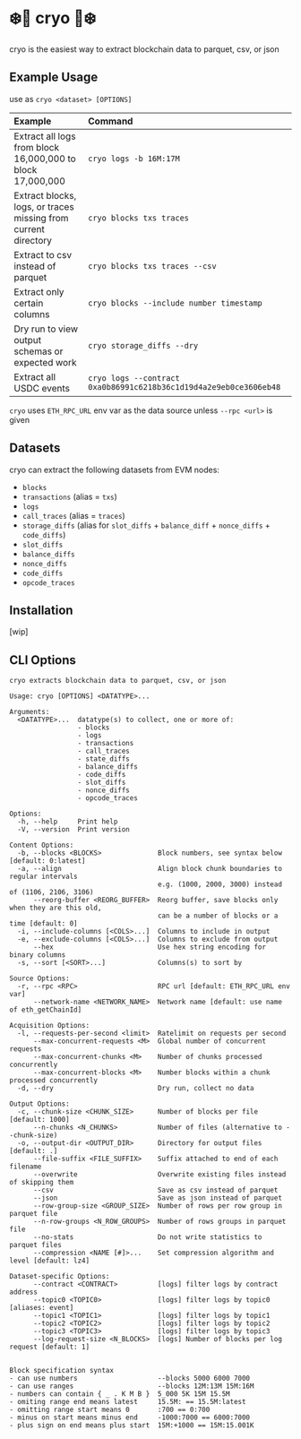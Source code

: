 # ❄️🧊 cryo 🧊❄️

cryo is the easiest way to extract blockchain data to parquet, csv, or json

## Example Usage

use as `cryo <dataset> [OPTIONS]`

| Example | Command |
| :- | :- |
| Extract all logs from block 16,000,000 to block 17,000,000 | `cryo logs -b 16M:17M` |
| Extract blocks, logs, or traces missing from current directory | `cryo blocks txs traces` |
| Extract to csv instead of parquet | `cryo blocks txs traces --csv` |
| Extract only certain columns | `cryo blocks --include number timestamp` |
| Dry run to view output schemas or expected work | `cryo storage_diffs --dry` |
| Extract all USDC events | `cryo logs --contract 0xa0b86991c6218b36c1d19d4a2e9eb0ce3606eb48` |

`cryo` uses `ETH_RPC_URL` env var as the data source unless `--rpc <url>` is given

## Datasets

cryo can extract the following datasets from EVM nodes:
- `blocks`
- `transactions` (alias = `txs`)
- `logs`
- `call_traces` (alias = `traces`)
- `storage_diffs` (alias for `slot_diffs` + `balance_diff` + `nonce_diffs` + `code_diffs`)
- `slot_diffs`
- `balance_diffs`
- `nonce_diffs`
- `code_diffs`
- `opcode_traces`

## Installation

[wip]

## CLI Options

```
cryo extracts blockchain data to parquet, csv, or json

Usage: cryo [OPTIONS] <DATATYPE>...

Arguments:
  <DATATYPE>...  datatype(s) to collect, one or more of:
                 - blocks
                 - logs
                 - transactions
                 - call_traces
                 - state_diffs
                 - balance_diffs
                 - code_diffs
                 - slot_diffs
                 - nonce_diffs
                 - opcode_traces

Options:
  -h, --help     Print help
  -V, --version  Print version

Content Options:
  -b, --blocks <BLOCKS>              Block numbers, see syntax below [default: 0:latest]
  -a, --align                        Align block chunk boundaries to regular intervals
                                     e.g. (1000, 2000, 3000) instead of (1106, 2106, 3106)
      --reorg-buffer <REORG_BUFFER>  Reorg buffer, save blocks only when they are this old,
                                     can be a number of blocks or a time [default: 0]
  -i, --include-columns [<COLS>...]  Columns to include in output
  -e, --exclude-columns [<COLS>...]  Columns to exclude from output
      --hex                          Use hex string encoding for binary columns
  -s, --sort [<SORT>...]             Columns(s) to sort by

Source Options:
  -r, --rpc <RPC>                    RPC url [default: ETH_RPC_URL env var]
      --network-name <NETWORK_NAME>  Network name [default: use name of eth_getChainId]

Acquisition Options:
  -l, --requests-per-second <limit>  Ratelimit on requests per second
      --max-concurrent-requests <M>  Global number of concurrent requests
      --max-concurrent-chunks <M>    Number of chunks processed concurrently
      --max-concurrent-blocks <M>    Number blocks within a chunk processed concurrently
  -d, --dry                          Dry run, collect no data

Output Options:
  -c, --chunk-size <CHUNK_SIZE>      Number of blocks per file [default: 1000]
      --n-chunks <N_CHUNKS>          Number of files (alternative to --chunk-size)
  -o, --output-dir <OUTPUT_DIR>      Directory for output files [default: .]
      --file-suffix <FILE_SUFFIX>    Suffix attached to end of each filename
      --overwrite                    Overwrite existing files instead of skipping them
      --csv                          Save as csv instead of parquet
      --json                         Save as json instead of parquet
      --row-group-size <GROUP_SIZE>  Number of rows per row group in parquet file
      --n-row-groups <N_ROW_GROUPS>  Number of rows groups in parquet file
      --no-stats                     Do not write statistics to parquet files
      --compression <NAME [#]>...    Set compression algorithm and level [default: lz4]

Dataset-specific Options:
      --contract <CONTRACT>          [logs] filter logs by contract address
      --topic0 <TOPIC0>              [logs] filter logs by topic0 [aliases: event]
      --topic1 <TOPIC1>              [logs] filter logs by topic1
      --topic2 <TOPIC2>              [logs] filter logs by topic2
      --topic3 <TOPIC3>              [logs] filter logs by topic3
      --log-request-size <N_BLOCKS>  [logs] Number of blocks per log request [default: 1]


Block specification syntax
- can use numbers                    --blocks 5000 6000 7000
- can use ranges                     --blocks 12M:13M 15M:16M
- numbers can contain { _ . K M B }  5_000 5K 15M 15.5M
- omiting range end means latest     15.5M: == 15.5M:latest
- omitting range start means 0       :700 == 0:700
- minus on start means minus end     -1000:7000 == 6000:7000
- plus sign on end means plus start  15M:+1000 == 15M:15.001K
```

